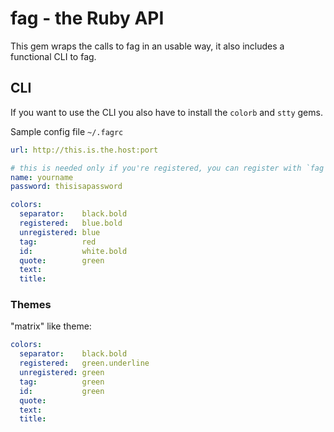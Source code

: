 fag - the Ruby API
==================

This gem wraps the calls to fag in an usable way, it also includes a functional CLI to fag.

CLI
---
If you want to use the CLI you also have to install the `colorb` and `stty` gems.

Sample config file `~/.fagrc`

```yaml
url: http://this.is.the.host:port

# this is needed only if you're registered, you can register with `fag --register`
name: yourname
password: thisisapassword

colors:
  separator:    black.bold
  registered:   blue.bold
  unregistered: blue
  tag:          red
  id:           white.bold
  quote:        green
  text:
  title:
```

### Themes

"matrix" like theme:

```yaml
colors:
  separator:    black.bold
  registered:   green.underline
  unregistered: green
  tag:          green
  id:           green
  quote:
  text:
  title:
```
